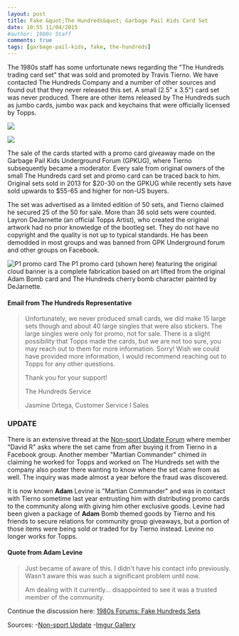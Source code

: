 ```yaml
---
layout: post
title: Fake &quot;The Hundreds&quot; Garbage Pail Kids Card Set
date: 10:55 11/04/2015	
#author: 1980s Staff
comments: true
tags: [garbage-pail-kids, fake, the-hundreds]
---
```


The 1980s staff has some unfortunate news regarding the "The Hundreds trading card set" that was sold and promoted by Travis Tierno. We have contacted The Hundreds Company and a number of other sources and found out that they never released this set. A small (2.5" x 3.5") card set was never produced. There are other items released by The Hundreds such as jumbo cards, jumbo wax pack and keychains that were officially licensed by Topps. 

![](http://s14.postimg.org/41o86a50h/GPK_1_A.jpg)

![](http://s27.postimg.org/9tge331c3/GPK_1_B.jpg)

The sale of the cards started with a promo card giveaway made on the Garbage Pail Kids Underground Forum (GPKUG), where Tierno subsequently became a moderator. Every sale from original owners of the small The Hundreds card set and promo card can be traced back to him. Original sets sold in 2013 for $20-30 on the GPKUG while recently sets have sold upwards to $55-65 and higher for non-US buyers. 

The set was advertised as a limited edition of 50 sets, and Tierno claimed he secured 25 of the 50 for sale. More than 36 sold sets were counted. Layron DeJarnette (an official Topps Artist), who created the original artwork had no prior knowledge of the bootleg set. They do not have no copyright and the quality is not up to typical standards. He has been demodded in most groups and was banned from GPK Underground forum and other groups on Facebook.

![P1 promo card](http://i.imgur.com/uFVFBmE.jpg)
The P1 promo card (shown here) featuring the original cloud banner is a complete fabrication based on art lifted from the original Adam Bomb card and The Hundreds cherry bomb character painted by DeJarnette.


#### Email from The Hundreds Representative

> Unfortunately, we never produced small
> cards, we did make 15 large sets though
> and about 40 large singles that were also
> stickers. The large singles were only for
> promo, not for sale. There is a slight
> possibility that Topps made the cards, but
> we are not too sure, you may reach out to
> them for more information. Sorry! Wish we
> could have provided more information, I
> would recommend reaching out to Topps
> for any other questions.
>
> Thank you for your support!
>
> The Hundreds Service
>
> Jasmine Ortega, Customer Service l Sales

### UPDATE

There is an extensive thread at the [Non-sport Update Forum](http://nonsportupdate.infopop.cc/eve/forums/a/tpc/f/954605353/m/2577004176) where member "David R" asks where the set came from after buying it from Tierno in a Facebook group. Another member "Martian Commander" chimed in claiming he worked for Topps and worked on The Hundreds set with the company also poster there wanting to know where the set came from as well. The inquiry was made almost a year before the fraud was discovered. 

It is now known **Adam** Levine is "Martian Commander" and was in contact with Tierno sometime last year entrusting him with distributing promo cards to the community along with giving him other exclusive goods. Levine had been given a package of **Adam** Bomb themed goods by Tierno and his friends to secure relations for community group giveaways, but a portion of those items were being sold or traded for by Tierno instead. Levine no longer works for Topps.

#### Quote from Adam Levine

>Just became of aware of this. I didn't have his contact info previously. Wasn't aware this was such a significant problem until now.
>
>Am dealing with it currently... disappointed to see it was a trusted member of the community.


Continue the discussion here: <!-- ![](http://i.imgur.com/s42yJYu.png) --> [1980s Forums: Fake Hundreds Sets](http://forum.the19eighties.com/forum/gpk-general-discussion/fake-hundreds-sets/)


Sources:
-[Non-sport Update](http://nonsportupdate.infopop.cc/eve/forums/a/tpc/f/954605353/m/2577004176)
-[Imgur Gallery](http://imgur.com/a/U3MUX)
